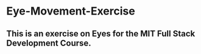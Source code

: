 # Eye-Movement-Exercise
## This is an exercise on Eyes for the MIT Full Stack Development Course.
<script src="./eyes.js"></script>
